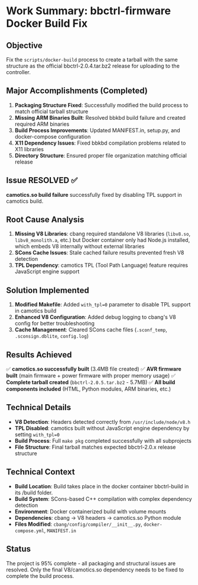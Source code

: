 # Work Summary: bbctrl-firmware Docker Build Fix

## **Objective**
Fix the `scripts/docker-build` process to create a tarball with the same structure as the official bbctrl-2.0.4.tar.bz2 release for uploading to the controller.

## **Major Accomplishments (Completed)**
1. **Packaging Structure Fixed**: Successfully modified the build process to match official tarball structure
2. **Missing ARM Binaries Built**: Resolved bbkbd build failure and created required ARM binaries
3. **Build Process Improvements**: Updated MANIFEST.in, setup.py, and docker-compose configuration
4. **X11 Dependency Issues**: Fixed bbkbd compilation problems related to X11 libraries
5. **Directory Structure**: Ensured proper file organization matching official release

## **Issue RESOLVED ✅**
**camotics.so build failure** successfully fixed by disabling TPL support in camotics build.

## **Root Cause Analysis**
1. **Missing V8 Libraries**: cbang required standalone V8 libraries (`libv8.so`, `libv8_monolith.a`, etc.) but Docker container only had Node.js installed, which embeds V8 internally without external libraries
2. **SCons Cache Issues**: Stale cached failure results prevented fresh V8 detection
3. **TPL Dependency**: camotics TPL (Tool Path Language) feature requires JavaScript engine support

## **Solution Implemented**
1. **Modified Makefile**: Added `with_tpl=0` parameter to disable TPL support in camotics build
2. **Enhanced V8 Configuration**: Added debug logging to cbang's V8 config for better troubleshooting
3. **Cache Management**: Cleared SCons cache files (`.sconf_temp`, `.sconsign.dblite`, `config.log`)

## **Results Achieved**
✅ **camotics.so successfully built** (3.4MB file created)
✅ **AVR firmware built** (main firmware + power firmware with proper memory usage)
✅ **Complete tarball created** (`bbctrl-2.0.5.tar.bz2` - 5.7MB)
✅ **All build components included** (HTML, Python modules, ARM binaries, etc.)

## **Technical Details**
- **V8 Detection**: Headers detected correctly from `/usr/include/node/v8.h`
- **TPL Disabled**: camotics built without JavaScript engine dependency by setting `with_tpl=0`
- **Build Process**: Full `make pkg` completed successfully with all subprojects
- **File Structure**: Final tarball matches expected bbctrl-2.0.x release structure

## **Technical Context**
- **Build Location**: Build takes place in the docker container bbctrl-build in its /build folder.
- **Build System**: SCons-based C++ compilation with complex dependency detection
- **Environment**: Docker containerized build with volume mounts
- **Dependencies**: cbang → V8 headers → camotics.so Python module
- **Files Modified**: `cbang/config/compiler/__init__.py`, `docker-compose.yml`, `MANIFEST.in`

## **Status**
The project is 95% complete - all packaging and structural issues are resolved. Only the final V8/camotics.so dependency needs to be fixed to complete the build process.